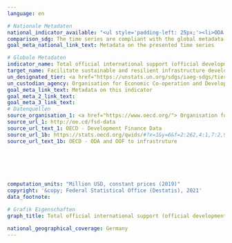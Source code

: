 ```yaml
---
language: en    

# Nationale Metadaten    
national_indicator_available: "<ul style='padding-left: 25px;'><li>ODA and OOF (gross disbursements) to infrastructure</li> <li> ODA (gross disbursements) to infrastructure</li></ul>"    
comparison_sdg: The time series are compliant with the global metadata.    
goal_meta_national_link_text: Metadata on the presented time series    

# Globale Metadaten    
indicator_name: Total official international support (official development assistance plus other official flows) to infrastructure    
target_name: Facilitate sustainable and resilient infrastructure development in developing countries through enhanced financial, technological and technical support to African countries, least developed countries, landlocked developing countries and small island developing States    
un_designated_tier: <a href="https://unstats.un.org/sdgs/iaeg-sdgs/tier-classification/" title="Click here for more information on the UN tier classification."  target="_blank">Tier I</a>    
un_custodian_agency: Organisation for Economic Co-operation and Development (OECD)    
goal_meta_link_text: Metadata on this indicator    
goal_meta_2_link_text:     
goal_meta_3_link_text:         
# Datenquellen
source_organisation_1: <a href="https://www.oecd.org/"> Organisation for Economic Co-operation and Development (OECD) </a>
source_url_1: http://oe.cd/fsd-data
source_url_text_1: OECD - Development Finance Data
source_url_1b: https://stats.oecd.org/qwids/#?x=1&y=6&f=2:262,4:1,7:2,9:85,3:260,5:3,8:85&q=2:262+4:1,2+7:2+9:85+3:51,260+5:3+8:85+1:10+6:2010,2011,2012,2013,2014,2015,2016,2017,2018,2019,2020
source_url_text_1b: OECD - ODA and OOF to infrastruture





    
computation_units: "Million USD, constant prices (2019)"    
copyright: '&copy; Federal Statistical Office (Destatis), 2021'    
data_footnote:     

# Grafik Eigenschaften    
graph_title: Total official international support (official development assistance plus other official flows) to infrastructure    

national_geographical_coverage: Germany    
---
```


<span></span>